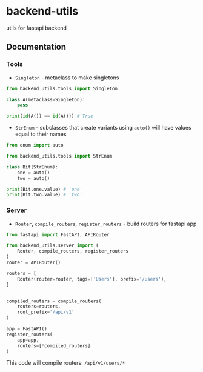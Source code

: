 # backend-utils
utils for fastapi backend


## Documentation

### Tools

* `Singleton` - metaclass to make singletons
```python
from backend_utils.tools import Singleton

class A(metaclass=Singleton):
    pass

print(id(A()) == id(A())) # True
```

* `StrEnum` - subclasses that create variants using `auto()` will have values equal to their names
```python
from enum import auto

from backend_utils.tools import StrEnum

class Bit(StrEnum):
    one = auto()
    two = auto()

print(Bit.one.value) # 'one'
print(Bit.two.value) # 'two'
```

### Server

* `Router`, `compile_routers`, `register_routers` - build routers 
for fastapi app

```python
from fastapi import FastAPI, APIRouter

from backend_utils.server import (
    Router, compile_routers, register_routers
)
router = APIRouter()

routers = [
    Router(router=router, tags=['Users'], prefix='/users'),
]


compiled_routers = compile_routers(
    routers=routers,
    root_prefix='/api/v1'
)

app = FastAPI()
register_routers(
    app=app,
    routers=[*compiled_routers]
)
```
This code will compile routers:
`/api/v1/users/*`
